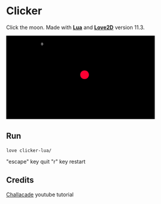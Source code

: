 # Clicker

Click the moon. Made with **[Lua](https://www.lua.org/)** and **[Love2D](https://love2d.org/)** version 11.3.

<img src="click.gif" alt="click the moon" width="400"/>

## Run

` love clicker-lua/ `

"escape" key quit
"r" key restart

## Credits 

[Challacade](https://youtu.be/wttKHL90Ank) youtube tutorial
